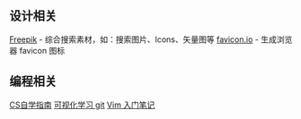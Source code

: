 


## 设计相关

[Freepik](https://www.freepik.com/) - 综合搜索素材，如：搜索图片、Icons、矢量图等
[favicon.io](https://favicon.io/) - 生成浏览器 favicon 图标

## 编程相关

[CS自学指南](https://csdiy.wiki/%E5%BF%85%E5%AD%A6%E5%B7%A5%E5%85%B7/tools/)
[可视化学习 git](https://learngitbranching.js.org/?demo=&locale=zh_CN)
[Vim 入门笔记](https://imageslr.com/2021/vim.html)

